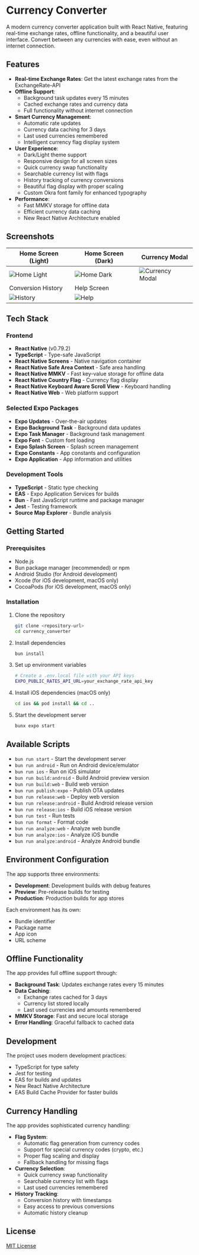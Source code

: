 # Currency Converter

A modern currency converter application built with React Native, featuring real-time exchange rates, offline functionality, and a beautiful user interface. Convert between any currencies with ease, even without an internet connection.

## Features

- **Real-time Exchange Rates**: Get the latest exchange rates from the ExchangeRate-API
- **Offline Support**:
  - Background task updates every 15 minutes
  - Cached exchange rates and currency data
  - Full functionality without internet connection
- **Smart Currency Management**:
  - Automatic rate updates
  - Currency data caching for 3 days
  - Last used currencies remembered
  - Intelligent currency flag display system
- **User Experience**:
  - Dark/Light theme support
  - Responsive design for all screen sizes
  - Quick currency swap functionality
  - Searchable currency list with flags
  - History tracking of currency conversions
  - Beautiful flag display with proper scaling
  - Custom Okra font family for enhanced typography
- **Performance**:
  - Fast MMKV storage for offline data
  - Efficient currency data caching
  - New React Native Architecture enabled

## Screenshots

| Home Screen (Light)                              | Home Screen (Dark)                             | Currency Modal                                           |
| ------------------------------------------------ | ---------------------------------------------- | -------------------------------------------------------- |
| ![Home Light](assets/screenshots/home-light.png) | ![Home Dark](assets/screenshots/home-dark.png) | ![Currency Modal](assets/screenshots/currenct-modal.png) |
| Conversion History                               | Help Screen                                    |                                                          |
| ![History](assets/screenshots/history.png)       | ![Help](assets/screenshots/help-screen.png)    |                                                          |

## Tech Stack

### Frontend

- **React Native** (v0.79.2)
- **TypeScript** - Type-safe JavaScript
- **React Native Screens** - Native navigation container
- **React Native Safe Area Context** - Safe area handling
- **React Native MMKV** - Fast key-value storage for offline data
- **React Native Country Flag** - Currency flag display
- **React Native Keyboard Aware Scroll View** - Keyboard handling
- **React Native Web** - Web platform support

### Selected Expo Packages

- **Expo Updates** - Over-the-air updates
- **Expo Background Task** - Background data updates
- **Expo Task Manager** - Background task management
- **Expo Font** - Custom font loading
- **Expo Splash Screen** - Splash screen management
- **Expo Constants** - App constants and configuration
- **Expo Application** - App information and utilities

### Development Tools

- **TypeScript** - Static type checking
- **EAS** - Expo Application Services for builds
- **Bun** - Fast JavaScript runtime and package manager
- **Jest** - Testing framework
- **Source Map Explorer** - Bundle analysis

## Getting Started

### Prerequisites

- Node.js
- Bun package manager (recommended) or npm
- Android Studio (for Android development)
- Xcode (for iOS development, macOS only)
- CocoaPods (for iOS development, macOS only)

### Installation

1. Clone the repository

   ```bash
   git clone <repository-url>
   cd currency_converter
   ```

2. Install dependencies

   ```bash
   bun install
   ```

3. Set up environment variables

   ```bash
   # Create a .env.local file with your API keys
   EXPO_PUBLIC_RATES_API_URL=your_exchange_rate_api_key
   ```

4. Install iOS dependencies (macOS only)

   ```bash
   cd ios && pod install && cd ..
   ```

5. Start the development server
   ```bash
   bunx expo start
   ```

## Available Scripts

- `bun run start` - Start the development server
- `bun run android` - Run on Android device/emulator
- `bun run ios` - Run on iOS simulator
- `bun run build:android` - Build Android preview version
- `bun run build:web` - Build web version
- `bun run publish:expo` - Publish OTA updates
- `bun run release:web` - Deploy web version
- `bun run release:android` - Build Android release version
- `bun run release:ios` - Build iOS release version
- `bun run test` - Run tests
- `bun run format` - Format code
- `bun run analyze:web` - Analyze web bundle
- `bun run analyze:ios` - Analyze iOS bundle
- `bun run analyze:android` - Analyze Android bundle

## Environment Configuration

The app supports three environments:

- **Development**: Development builds with debug features
- **Preview**: Pre-release builds for testing
- **Production**: Production builds for app stores

Each environment has its own:

- Bundle identifier
- Package name
- App icon
- URL scheme

## Offline Functionality

The app provides full offline support through:

- **Background Task**: Updates exchange rates every 15 minutes
- **Data Caching**:
  - Exchange rates cached for 3 days
  - Currency list stored locally
  - Last used currencies and amounts remembered
- **MMKV Storage**: Fast and secure local storage
- **Error Handling**: Graceful fallback to cached data

## Development

The project uses modern development practices:

- TypeScript for type safety
- Jest for testing
- EAS for builds and updates
- New React Native Architecture
- EAS Build Cache Provider for faster builds

## Currency Handling

The app provides sophisticated currency handling:

- **Flag System**:
  - Automatic flag generation from currency codes
  - Support for special currency codes (crypto, etc.)
  - Proper flag scaling and display
  - Fallback handling for missing flags
- **Currency Selection**:
  - Quick currency swap functionality
  - Searchable currency list with flags
  - Last used currencies remembered
- **History Tracking**:
  - Conversion history with timestamps
  - Easy access to previous conversions
  - Automatic history cleanup

## License

[MIT License](LICENSE)
